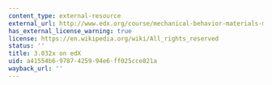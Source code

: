 ```yaml
---
content_type: external-resource
external_url: http://www.edx.org/course/mechanical-behavior-materials-mitx-3-032x
has_external_license_warning: true
license: https://en.wikipedia.org/wiki/All_rights_reserved
status: ''
title: 3.032x on edX
uid: a41554b6-9787-4259-94e6-ff025cce821a
wayback_url: ''
---
```

